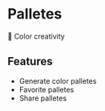 # Palletes
🎨 Color creativity 

## Features
- Generate color palletes
- Favorite palletes
- Share palletes